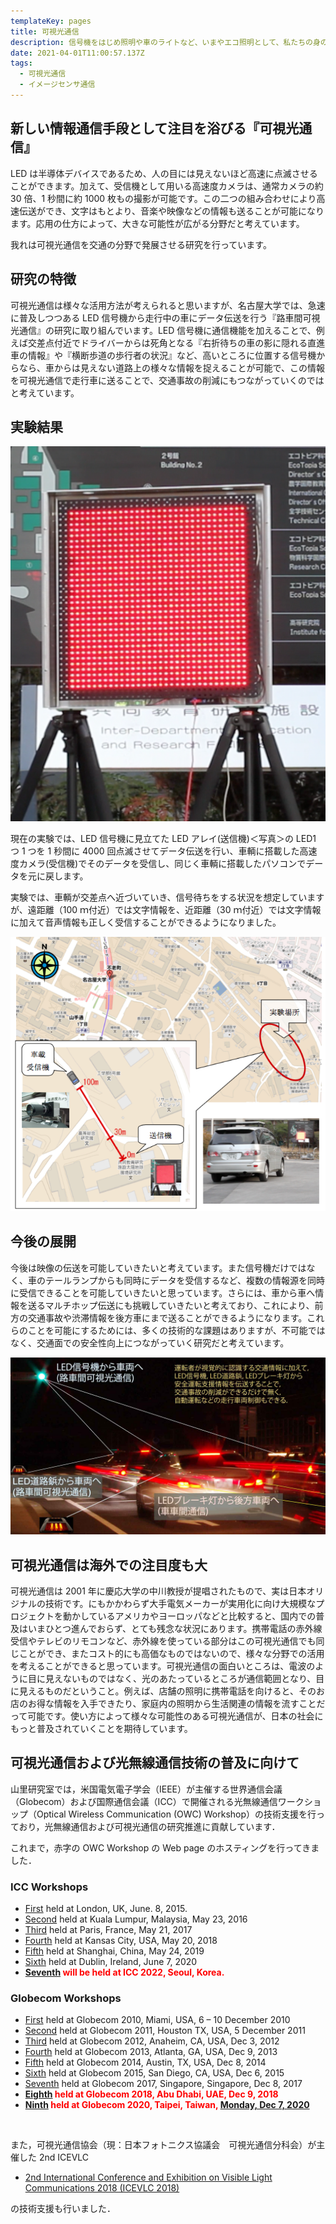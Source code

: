 ```yaml
---
templateKey: pages
title: 可視光通信
description: 信号機をはじめ照明や車のライトなど、いまやエコ照明として、私たちの身の回りへの普及が進むLED。このLEDを単なる照明として使うだけでなく、通信機器として活用するのが可視光通信です。可視光通信では、LEDの光を人の目には見えない程の高速に点滅させ、そのパターンを受信機で検知して情報を伝える技術です。
date: 2021-04-01T11:00:57.137Z
tags:
  - 可視光通信
  - イメージセンサ通信
---
```


## 新しい情報通信手段として注目を浴びる『可視光通信』

LED は半導体デバイスであるため、人の目には見えないほど高速に点滅させることができます。加えて、受信機として用いる高速度カメラは、通常カメラの約 30 倍、1 秒間に約 1000 枚もの撮影が可能です。この二つの組み合わせにより高速伝送ができ、文字はもとより、音楽や映像などの情報も送ることが可能になります。応用の仕方によって、大きな可能性が広がる分野だと考えています。

我れは可視光通信を交通の分野で発展させる研究を行っています。

## 研究の特徴

可視光通信は様々な活用方法が考えられると思いますが、名古屋大学では、急速に普及しつつある LED 信号機から走行中の車にデータ伝送を行う『路車間可視光通信』の研究に取り組んでいます。LED 信号機に通信機能を加えることで、例えば交差点付近でドライバーからは死角となる『右折待ちの車の影に隠れる直進車の情報』や『横断歩道の歩行者の状況』など、高いところに位置する信号機からなら、車からは見えない道路上の様々な情報を捉えることが可能で、この情報を可視光通信で走行車に送ることで、交通事故の削減にもつながっていくのではと考えています。

## 実験結果

![写真：開発したLEDアレイ（送信機）](./LEDarray.png "写真：開発したLEDアレイ（送信機）")

現在の実験では、LED 信号機に見立てた LED アレイ(送信機)＜写真＞の LED1 つ 1 つを 1 秒間に 4000 回点滅させてデータ伝送を行い、車輌に搭載した高速度カメラ(受信機)でそのデータを受信し、同じく車輌に搭載したパソコンでデータを元に戻します。

実験では、車輌が交差点へ近づいていき、信号待ちをする状況を想定していますが、遠距離（100 ｍ付近）では文字情報を、近距離（30 ｍ付近）では文字情報に加えて音声情報も正しく受信することができるようになりました。

![図：可視光通信実験](./VLC-experiment.png "図：可視光通信実験")

## 今後の展開

今後は映像の伝送を可能していきたいと考えています。また信号機だけではなく、車のテールランプからも同時にデータを受信するなど、複数の情報源を同時に受信できることを可能していきたいと思っています。さらには、車から車へ情報を送るマルチホップ伝送にも挑戦していきたいと考えており、これにより、前方の交通事故や渋滞情報を後方車にまで送ることができるようになります。これらのことを可能にするためには、多くの技術的な課題はありますが、不可能ではなく、交通面での安全性向上につながっていく研究だと考えています。

![図：可視光通信のITSへの応用](./Figure_ITS-VLC.jpg "図：可視光通信のITSへの応用")

## 可視光通信は海外での注目度も大

可視光通信は 2001 年に慶応大学の中川教授が提唱されたもので、実は日本オリジナルの技術です。にもかかわらず大手電気メーカーが実用化に向け大規模なプロジェクトを動かしているアメリカやヨーロッパなどと比較すると、国内での普及はいまひとつ進んでおらず、とても残念な状況にあります。携帯電話の赤外線受信やテレビのリモコンなど、赤外線を使っている部分はこの可視光通信でも同じことができ、またコスト的にも高価なものではないので、様々な分野での活用を考えることができると思っています。可視光通信の面白いところは、電波のように目に見えないものではなく、光のあたっているところが通信範囲となり、目に見えるものだということ。例えば、店舗の照明に携帯電話を向けると、そのお店のお得な情報を入手できたり、家庭内の照明から生活関連の情報を流すことだって可能です。使い方によって様々な可能性のある可視光通信が、日本の社会にもっと普及されていくことを期待しています。

## 可視光通信および光無線通信技術の普及に向けて

山里研究室では，米国電気電子学会（IEEE）が主催する世界通信会議（Globecom）および国際通信会議（ICC）で開催される光無線通信ワークショップ（Optical Wireless Communication (OWC) Workshop）の技術支援を行っており，光無線通信および可視光通信の研究推進に貢献しています．

これまで，赤字の OWC Workshop の Web page のホスティングを行ってきました．

### ICC Workshops

- [First](https://icc2015.ieee-icc.org/content/workshops.html) held at London, UK, June. 8, 2015.
- [Second](https://icc2016.ieee-icc.org/content/workshops.html#W02) held at Kuala Lumpur, Malaysia, May 23, 2016
- [Third](https://icc2017.ieee-icc.org/workshop/3rd-workshop-optical-wireless-communications-owc.html) held at Paris, France, May 21, 2017
- [Fourth](https://icc2018.ieee-icc.org/workshop/4th-workshop-optical-wireless-communications-owc) held at Kansas City, USA, May 20, 2018
- [Fifth](https://icc2019.ieee-icc.org/workshop/w23-5th-workshop-optical-wireless-communications) held at Shanghai, China, May 24, 2019
- [Sixth](https://icc2020.ieee-icc.org/workshop/ws-17-workshop-optical-wireless-communications) held at Dublin, Ireland, June 7, 2020
- **<span style="color: red; ">[Seventh](http://yamazato.nuee.nagoya-u.ac.jp/owc2022/index.html) will be held at ICC 2022, Seoul, Korea.</span>**

### Globecom Workshops

- [First](https://globecom2010.ieee-globecom.org/WORKSHOPS.html) held at Globecom 2010, Miami, USA, 6 – 10 December 2010
- [Second](https://globecom2011.ieee-globecom.org/workshops.html) held at Globecom 2011, Houston TX, USA, 5 December 2011
- [Third](http://www.bu.edu/smartlighting/optical-wireless-communications-workshop/) held at Globecom 2012, Anaheim, CA, USA, Dec 3, 2012
- [Fourth](https://www.ece.mcmaster.ca/~hranilovic/owc13/OWC_2013/Home.html) held at Globecom 2013, Atlanta, GA, USA, Dec 9, 2013
- [Fifth](http://www.bu.edu/smartlighting/5th-ieee-workshop-on-optical-wireless-communications-owc14/) held at Globecom 2014, Austin, TX, USA, Dec 8, 2014
- [Sixth](http://owcworkshop.ok.ubc.ca/) held at Globecom 2015, San Diego, CA, USA, Dec 6, 2015
- [Seventh](https://globecom2017.ieee-globecom.org/workshop/ws-11-7th-ieee-globecom-workshop-optical-wireless-communications-owc%e2%80%9917) held at Globecom 2017, Singapore, Singapore, Dec 8, 2017
- **<span style="color: red; ">[Eighth](http://yamazato.nuee.nagoya-u.ac.jp/owc2018/index.html) held at Globecom 2018, Abu Dhabi, UAE, Dec 9, 2018</span>**
- **<span style="color: red; ">[Ninth](http://yamazato.nuee.nagoya-u.ac.jp/owc2020/) held at Globecom 2020, Taipei, Taiwan, [Monday, Dec 7, 2020](https://globecom2020.ieee-globecom.org/workshop/ws-01-workshop-optical-wireless-communications-owc)</span>**

<br />

また，可視光通信協会（現：日本フォトニクス協議会　可視光通信分科会）が主催した 2nd ICEVLC

- [2nd International Conference and Exhibition on Visible Light Communications 2018 (ICEVLC 2018)](http://yamazato.nuee.nagoya-u.ac.jp/icevlc2018)

の技術支援も行いました．
